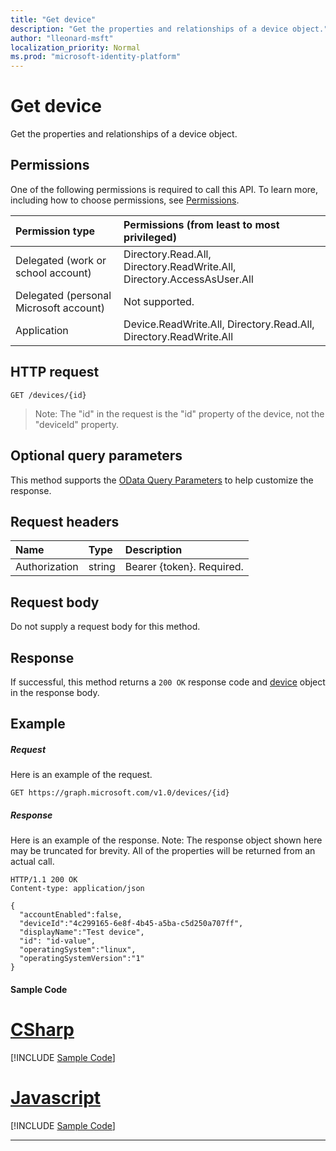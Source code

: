 ```yaml
---
title: "Get device"
description: "Get the properties and relationships of a device object."
author: "lleonard-msft"
localization_priority: Normal
ms.prod: "microsoft-identity-platform"
---
```


# Get device

Get the properties and relationships of a device object.
## Permissions
One of the following permissions is required to call this API. To learn more, including how to choose permissions, see [Permissions](/graph/permissions-reference).


|Permission type      | Permissions (from least to most privileged)              |
|:--------------------|:---------------------------------------------------------|
|Delegated (work or school account) | Directory.Read.All, Directory.ReadWrite.All, Directory.AccessAsUser.All    |
|Delegated (personal Microsoft account) | Not supported.    |
|Application | Device.ReadWrite.All, Directory.Read.All, Directory.ReadWrite.All |

## HTTP request
<!-- { "blockType": "ignored" } -->
```http
GET /devices/{id}
```
> Note: The "id" in the request is the "id" property of the device, not the "deviceId" property.

## Optional query parameters
This method supports the [OData Query Parameters](https://developer.microsoft.com/graph/docs/concepts/query_parameters) to help customize the response.

## Request headers
| Name       | Type | Description|
|:-----------|:------|:----------|
| Authorization  | string  | Bearer {token}. Required. |

## Request body
Do not supply a request body for this method.

## Response

If successful, this method returns a `200 OK` response code and [device](../resources/device.md) object in the response body.
## Example
##### Request
Here is an example of the request.
<!-- {
  "blockType": "request",
  "name": "get_device"
}-->
```http
GET https://graph.microsoft.com/v1.0/devices/{id}
```
##### Response
Here is an example of the response. Note: The response object shown here may be truncated for brevity. All of the properties will be returned from an actual call.
<!-- {
  "blockType": "response",
  "truncated": true,
  "@odata.type": "microsoft.graph.device"
} -->
```http
HTTP/1.1 200 OK
Content-type: application/json

{
  "accountEnabled":false,
  "deviceId":"4c299165-6e8f-4b45-a5ba-c5d250a707ff",
  "displayName":"Test device",
  "id": "id-value",
  "operatingSystem":"linux",
  "operatingSystemVersion":"1"
}
```
#### Sample Code
# [CSharp](#tab/CSharp)
[!INCLUDE [Sample Code]( ../includes/get_device-C#-snippets.md)]

# [Javascript](#tab/Javascript)
[!INCLUDE [Sample Code]( ../includes/get_device-Javascript-snippets.md)]

---


<!-- uuid: 8fcb5dbc-d5aa-4681-8e31-b001d5168d79
2015-10-25 14:57:30 UTC -->
<!-- {
  "type": "#page.annotation",
  "description": "Get device",
  "keywords": "",
  "section": "documentation",
  "tocPath": ""
}-->
